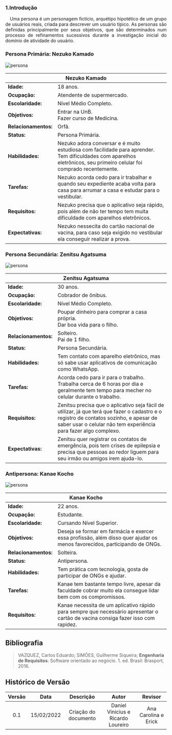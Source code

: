 ### 1.Introdução

<p style="text-align: justify;"> Uma persona é um personagem fictício, arquétipo hipotético de um grupo de usuários reais, criada para descrever um usuário típico. As personas são definidas principalmente por seus objetivos, que são determinados num processo de refinamentos sucessivos durante a investigação inicial do domínio de atividade do usuário.</p>


### Persona Primária: Nezuko Kamado <a id="NezukoKamado"></a>

![persona](../assets/claudia.png)

<table>
    <thead>
        <th colspan="10" style="text-align: center">Nezuko Kamado</th>
    </thead>
    <tbody>
        <tr>
            <td class="titulo"><strong>Idade:</strong></td>
            <td class="persona" colspan="1">18 anos.</td>
        </tr>
        <tr>
            <td class="titulo"><strong>Ocupação:</strong></td>
            <td colspan="1">Atendente de supermercado.</td>
        </tr>
        <tr>
            <td class="titulo"><strong>Escolaridade:</strong></td>
            <td colspan="1" class="persona">Nível Médio Completo.</td>
        </tr>
        <tr>
            <td class="titulo"><strong>Objetivos:</strong></td>
            <td colspan="1" class="persona">Entrar na UnB. <br>Fazer curso de Medicina.</td>
        </tr>
        <tr>
            <td class="titulo"><strong>Relacionamentos:</strong></td>
            <td colspan="1" class="persona">Orfã.
        </tr>
        <tr>
            <td class="titulo"><strong>Status:</strong></td>
            <td class="persona" colspan="1">Persona Primária.</td>
        </tr>
        <tr>
            <td class="titulo"><strong>Habilidades:</strong></td>
            <td colspan="8" class="persona">Nezuko adora conversar e é muito estudiosa com facilidade para aprender. Tem dificuldades com aparelhos eletrônicos, seu primeiro celular foi comprado recentemente.</td>
        </tr>
        <tr>
            <td><strong>Tarefas:</strong></td>
            <td colspan=8 class="persona">Nezuko acorda cedo para ir trabalhar e quando seu expediente acaba volta para casa para arrumar a casa e estudar para o vestibular.</td>
        </tr>
        <tr>
            <td><strong>Requisitos:</strong></td>
            <td colspan=8 class="persona">Nezuko precisa que o aplicativo seja rápido, pois além de não ter tempo tem muita dificuldade com aparelhos eletrônicos.</td>
        </tr>
        <tr>
            <td><strong>Expectativas:</strong></td>
            <td colspan=8 class="persona">Nezuko nessecita do cartão nacional de vacina, para caso seja exigido no vestibular ela conseguir realizar a prova.</td>
        </tr>
    </tbody>
</table>


### Persona Secundária: Zenitsu Agatsuma <a id="ZenitsuAgatsuma"></a>

![persona](../assets/claudia.png)

<table>
    <thead>
        <th colspan="10" style="text-align: center">Zenitsu Agatsuma</th>
    </thead>
    <tbody>
        <tr>
            <td class="titulo"><strong>Idade:</strong></td>
            <td class="persona" colspan="1">30 anos.</td>
        </tr>
        <tr>
            <td class="titulo"><strong>Ocupação:</strong></td>
            <td colspan="1">Cobrador de ônibus.</td>
        </tr>
        <tr>
            <td class="titulo"><strong>Escolaridade:</strong></td>
            <td colspan="1" class="persona">Nível Médio Completo.</td>
        </tr>
        <tr>
            <td class="titulo"><strong>Objetivos:</strong></td>
            <td colspan="1" class="persona">Poupar dinheiro para comprar a casa própria.<br>Dar boa vida para o filho.</td>
        </tr>
        <tr>
            <td class="titulo"><strong>Relacionamentos:</strong></td>
            <td colspan="1" class="persona">Solteiro.<br> Pai de 1 filho.</td>
        </tr>
        <tr>
            <td class="titulo"><strong>Status:</strong></td>
            <td class="persona" colspan="1">Persona Secundária.</td>
        </tr>
        <tr>
            <td class="titulo"><strong>Habilidades:</strong></td>
            <td colspan="8" class="persona">Tem contato com aparelho eletrônico, mas só sabe usar aplicativos de comunicação como WhatsApp.</td>
        </tr>
        <tr>
            <td><strong>Tarefas:</strong></td>
            <td colspan=8 class="persona">Acorda cedo para ir para o trabalho. Trabalha cerca de 6 horas por dia e geralmente tem tempo para mecher no celular durante o trabalho.</td>
        </tr>
        <tr>
            <td><strong>Requisitos:</strong></td>
            <td colspan=8 class="persona">Zenitsu precisa que o aplicativo seja fácil de utilizar, já que terá que fazer o cadastro e o registro de contatos sozinho, e apesar de saber usar o celular não tem experiência para fazer algo complexo.</td>
        </tr>
        <tr>
            <td><strong>Expectativas:</strong></td>
            <td colspan=8 class="persona">Zenitsu quer registrar os contatos de emergência, pois tem crises de epilepsia e precisa que pessoas ao redor liguem para seu irmão ou amigos irem ajuda-lo.</td>
        </tr>
    </tbody>
</table>


### Antipersona: Kanae Kocho <a id="KanaeKocho"></a>

![persona](../assets/claudia.png)

<table> <a id="KanaeKocho"></a>
    <thead>
        <th colspan="10" style="text-align: center">Kanae Kocho</th>
    </thead>
    <tbody>
        <tr>
            <td class="titulo"><strong>Idade:</strong></td>
            <td class="persona" colspan="1">22 anos.</td>
        </tr>
        <tr>
            <td class="titulo"><strong>Ocupação:</strong></td>
            <td colspan="1">Estudante.</td>
        </tr>
        <tr>
            <td class="titulo"><strong>Escolaridade:</strong></td>
            <td colspan="1" class="persona">Cursando Nível Superior.</td>
        </tr>
        <tr>
            <td class="titulo"><strong>Objetivos:</strong></td>
            <td colspan="1" class="persona">Deseja se formar em farmácia e exercer essa profissão, além disso quer ajudar os menos favorecidos, participando de ONGs.</td>
        </tr>
        <tr>
            <td class="titulo"><strong>Relacionamentos:</strong></td>
            <td colspan="1" class="persona">Solteira.</td>
        </tr>
        <tr>
            <td class="titulo"><strong>Status:</strong></td>
            <td class="persona" colspan="1">Antipersona.</td>
        </tr>
        <tr>
            <td class="titulo"><strong>Habilidades:</strong></td>
            <td colspan="8" class="persona">Tem prática com tecnologia, gosta de participar de ONGs e ajudar.</td>
        </tr>
        <tr>
            <td><strong>Tarefas:</strong></td>
            <td colspan=8 class="persona">Kanae tem bastante tempo livre, apesar da faculdade cobrar muito ela consegue lidar bem com os compromissos.</td>
        </tr>
        <tr>
            <td><strong>Requisitos:</strong></td>
            <td colspan=8 class="persona">Kanae necessita de um aplicativo rápido para sempre que necessário apresentar o cartão de vacina consiga fazer isso com rapidez.</td>
        </tr>
    </tbody>
</table>

## Bibliografia

> VAZQUEZ, Carlos Eduardo; SIMÕES, Guilherme Siqueira; **Engenharia de Requisitos**: Software orientado ao negócio. 1. ed. Brasil: Brasport, 2016.


## Histórico de Versão

| Versão | Data | Descrição | Autor | Revisor |
|:--:|:--:|:--:|:--:|:--:|
| 0.1 | 15/02/2022 | Criação do documento | Daniel Vinicius e Ricardo Loureiro | Ana Carolina e Erick |